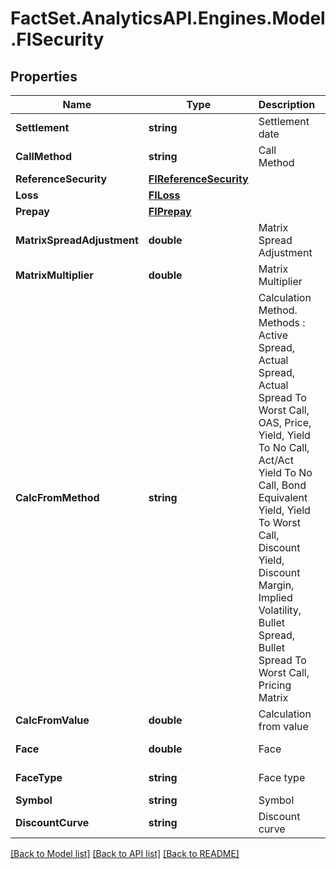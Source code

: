 # FactSet.AnalyticsAPI.Engines.Model.FISecurity

## Properties

Name | Type | Description | Notes
------------ | ------------- | ------------- | -------------
**Settlement** | **string** | Settlement date | [optional] 
**CallMethod** | **string** | Call Method | [optional] 
**ReferenceSecurity** | [**FIReferenceSecurity**](FIReferenceSecurity.md) |  | [optional] 
**Loss** | [**FILoss**](FILoss.md) |  | [optional] 
**Prepay** | [**FIPrepay**](FIPrepay.md) |  | [optional] 
**MatrixSpreadAdjustment** | **double** | Matrix Spread Adjustment | [optional] 
**MatrixMultiplier** | **double** | Matrix Multiplier | [optional] 
**CalcFromMethod** | **string** | Calculation Method.  Methods : Active Spread, Actual Spread, Actual Spread To Worst Call, OAS, Price, Yield, Yield To No Call, Act/Act Yield To No Call, Bond Equivalent Yield,  Yield To Worst Call, Discount Yield, Discount Margin, Implied Volatility, Bullet Spread, Bullet Spread To Worst Call, Pricing Matrix | [optional] 
**CalcFromValue** | **double** | Calculation from value | 
**Face** | **double** | Face | [optional] [default to 1D]
**FaceType** | **string** | Face type | [optional] [default to FaceTypeEnum.Current]
**Symbol** | **string** | Symbol | 
**DiscountCurve** | **string** | Discount curve | [optional] 

[[Back to Model list]](../README.md#documentation-for-models) [[Back to API list]](../README.md#documentation-for-api-endpoints) [[Back to README]](../README.md)

